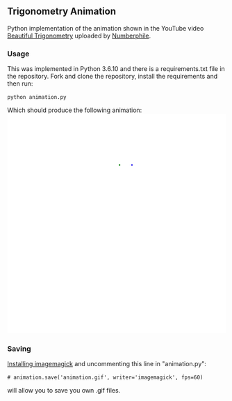 ## Trigonometry Animation
Python implementation of the animation shown in the YouTube video [Beautiful Trigonometry](https://www.youtube.com/watch?v=snHKEpCv0Hk) uploaded by [Numberphile](https://www.youtube.com/user/numberphile).

### Usage
This was implemented in Python 3.6.10 and there is a requirements.txt file in the repository. Fork and clone the repository, install the requirements and then run:
```
python animation.py
```
Which should produce the following animation:
![Alt Text](animation.gif)

### Saving
[Installing imagemagick](http://docs.wand-py.org/en/0.3.5/guide/install.html) and uncommenting this line in "animation.py":
```
# animation.save('animation.gif', writer='imagemagick', fps=60)
```
will allow you to save you own .gif files.
